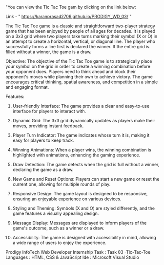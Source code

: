 "You can view the Tic Tac Toe gam by clicking on the link below:

Link - "  https://karanprasad2706.github.io/PRODIGY_WD_03/ "


The Tic Tac Toe game is a classic and straightforward two-player strategy game that has been enjoyed by people of all ages for decades. It is played on a 3x3 grid where two players take turns marking their symbol (X or O) in an attempt to create a horizontal, vertical, or diagonal line. The player who successfully forms a line first is declared the winner. If the entire grid is filled without a winner, the game is a draw.

Objective:
The objective of the Tic Tac Toe game is to strategically place your symbol on the grid in order to create a winning combination before your opponent does. Players need to think ahead and block their opponent's moves while planning their own to achieve victory. The game encourages critical thinking, spatial awareness, and competition in a simple and engaging format.

Features:

1) User-friendly Interface: The game provides a clear and easy-to-use interface for players to interact with.

2) Dynamic Grid: The 3x3 grid dynamically updates as players make their moves, providing instant feedback.

3) Player Turn Indicator: The game indicates whose turn it is, making it easy for players to keep track.

4) Winning Animations: When a player wins, the winning combination is highlighted with animations, enhancing the gaming experience.

5) Draw Detection: The game detects when the grid is full without a winner, declaring the game as a draw.

6) New Game and Reset Options: Players can start a new game or reset the current one, allowing for multiple rounds of play.

7) Responsive Design: The game layout is designed to be responsive, ensuring an enjoyable experience on various devices.

8) Styling and Theming: Symbols (X and O) are styled differently, and the game features a visually appealing design.

9) Message Display: Messages are displayed to inform players of the game's outcome, such as a winner or a draw.

10) Accessibility: The game is designed with accessibility in mind, allowing a wide range of users to enjoy the experience.


Prodigy InfoTech Web Developer Internship Task : Task 03 -Tic-Tac-Toe
Languages : HTML, CSS & JavaScript 
Ide : Microsoft Visual Studio
